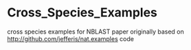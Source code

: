 # Cross_Species_Examples
cross species examples for NBLAST paper originally based on http://github.com/jefferis/nat.examples code
